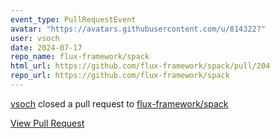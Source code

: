 ```yaml
---
event_type: PullRequestEvent
avatar: "https://avatars.githubusercontent.com/u/814322?"
user: vsoch
date: 2024-07-17
repo_name: flux-framework/spack
html_url: https://github.com/flux-framework/spack/pull/204
repo_url: https://github.com/flux-framework/spack
---
```


<a href='https://github.com/vsoch' target='_blank'>vsoch</a> closed a pull request to <a href='https://github.com/flux-framework/spack' target='_blank'>flux-framework/spack</a>

<a href='https://github.com/flux-framework/spack/pull/204' target='_blank'>View Pull Request</a>
